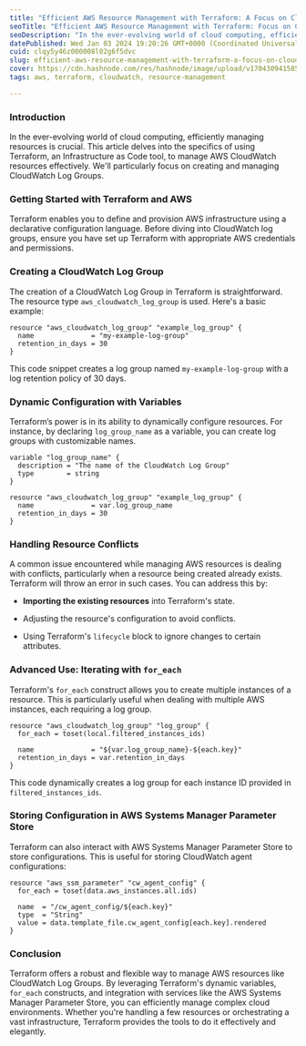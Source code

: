 ```yaml
---
title: "Efficient AWS Resource Management with Terraform: A Focus on CloudWatch Log Groups"
seoTitle: "Efficient AWS Resource Management with Terraform: Focus on CloudWatch"
seoDescription: "In the ever-evolving world of cloud computing, efficiently managing resources is crucial. This article delves into the specifics of using Terraform"
datePublished: Wed Jan 03 2024 19:20:26 GMT+0000 (Coordinated Universal Time)
cuid: clqy5y46z000008l02g6f5dvc
slug: efficient-aws-resource-management-with-terraform-a-focus-on-cloudwatch-log-groups
cover: https://cdn.hashnode.com/res/hashnode/image/upload/v1704309415853/ba74489e-c864-40e4-a631-0a35be2b221f.png
tags: aws, terraform, cloudwatch, resource-management

---
```


### **Introduction**

In the ever-evolving world of cloud computing, efficiently managing resources is crucial. This article delves into the specifics of using Terraform, an Infrastructure as Code tool, to manage AWS CloudWatch resources effectively. We'll particularly focus on creating and managing CloudWatch Log Groups.

### **Getting Started with Terraform and AWS**

Terraform enables you to define and provision AWS infrastructure using a declarative configuration language. Before diving into CloudWatch log groups, ensure you have set up Terraform with appropriate AWS credentials and permissions.

### **Creating a CloudWatch Log Group**

The creation of a CloudWatch Log Group in Terraform is straightforward. The resource type `aws_cloudwatch_log_group` is used. Here's a basic example:

```plaintext
resource "aws_cloudwatch_log_group" "example_log_group" {
  name              = "my-example-log-group"
  retention_in_days = 30
}
```

This code snippet creates a log group named `my-example-log-group` with a log retention policy of 30 days.

### **Dynamic Configuration with Variables**

Terraform’s power is in its ability to dynamically configure resources. For instance, by declaring `log_group_name` as a variable, you can create log groups with customizable names.

```plaintext
variable "log_group_name" {
  description = "The name of the CloudWatch Log Group"
  type        = string
}

resource "aws_cloudwatch_log_group" "example_log_group" {
  name              = var.log_group_name
  retention_in_days = 30
}
```

### **Handling Resource Conflicts**

A common issue encountered while managing AWS resources is dealing with conflicts, particularly when a resource being created already exists. Terraform will throw an error in such cases. You can address this by:

* **Importing the existing resources** into Terraform's state.
    
* Adjusting the resource's configuration to avoid conflicts.
    
* Using Terraform's `lifecycle` block to ignore changes to certain attributes.
    

### **Advanced Use: Iterating with** `for_each`

Terraform's `for_each` construct allows you to create multiple instances of a resource. This is particularly useful when dealing with multiple AWS instances, each requiring a log group.

```plaintext
resource "aws_cloudwatch_log_group" "log_group" {
  for_each = toset(local.filtered_instances_ids)

  name              = "${var.log_group_name}-${each.key}"
  retention_in_days = var.retention_in_days
}
```

This code dynamically creates a log group for each instance ID provided in `filtered_instances_ids`.

### **Storing Configuration in AWS Systems Manager Parameter Store**

Terraform can also interact with AWS Systems Manager Parameter Store to store configurations. This is useful for storing CloudWatch agent configurations:

```plaintext
resource "aws_ssm_parameter" "cw_agent_config" {
  for_each = toset(data.aws_instances.all.ids)

  name  = "/cw_agent_config/${each.key}"
  type  = "String"
  value = data.template_file.cw_agent_config[each.key].rendered
}
```

### **Conclusion**

Terraform offers a robust and flexible way to manage AWS resources like CloudWatch Log Groups. By leveraging Terraform's dynamic variables, `for_each` constructs, and integration with services like the AWS Systems Manager Parameter Store, you can efficiently manage complex cloud environments. Whether you're handling a few resources or orchestrating a vast infrastructure, Terraform provides the tools to do it effectively and elegantly.